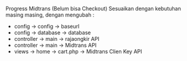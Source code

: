 Progress Midtrans (Belum bisa Checkout)
Sesuaikan dengan kebutuhan masing masing, dengan mengubah :
- config -> config -> baseurl
- config -> database -> database
- controller -> main -> rajaongkir API
- controller -> main -> Midtrans API
- views -> home -> cart.php -> Midtrans Clien Key API
